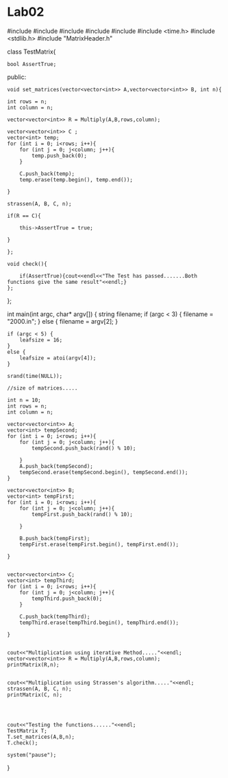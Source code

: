 # Lab02

#include <string>
#include <iostream>
#include <vector>
#include <algorithm>
#include <cmath>
#include <time.h>
#include <stdlib.h>
#include "MatrixHeader.h"


class TestMatrix{

	bool AssertTrue;


public:
	
	void set_matrices(vector<vector<int>> A,vector<vector<int>> B, int n){

	int rows = n;
	int column = n;

	vector<vector<int>> R = Multiply(A,B,rows,column);
	
	vector<vector<int>> C ;
	vector<int> temp;
	for (int i = 0; i<rows; i++){
		for (int j = 0; j<column; j++){
			temp.push_back(0);
		}

		C.push_back(temp);
		temp.erase(temp.begin(), temp.end());

	}

	strassen(A, B, C, n);

	if(R == C){
		
		this->AssertTrue = true;
	
	}

	};

	void check(){
	
		if(AssertTrue){cout<<endl<<"The Test has passed.......Both functions give the same result"<<endl;}
	};


};



int main(int argc, char* argv[]) {
	string filename;
	if (argc < 3) {
		filename = "2000.in";
	}
	else {
		filename = argv[2];
	}

	if (argc < 5) {
		leafsize = 16;
	}
	else {
		leafsize = atoi(argv[4]);
	}

	srand(time(NULL));

	//size of matrices.....

	int n = 10;
	int rows = n;
	int column = n;

	vector<vector<int>> A;
	vector<int> tempSecond;
	for (int i = 0; i<rows; i++){
		for (int j = 0; j<column; j++){
			tempSecond.push_back(rand() % 10);

		}
		A.push_back(tempSecond);
		tempSecond.erase(tempSecond.begin(), tempSecond.end());
	}

	vector<vector<int>> B;
	vector<int> tempFirst;
	for (int i = 0; i<rows; i++){
		for (int j = 0; j<column; j++){
			tempFirst.push_back(rand() % 10);

		}

		B.push_back(tempFirst);
		tempFirst.erase(tempFirst.begin(), tempFirst.end());

	}


	vector<vector<int>> C;
	vector<int> tempThird;
	for (int i = 0; i<rows; i++){
		for (int j = 0; j<column; j++){
			tempThird.push_back(0);
		}

		C.push_back(tempThird);
		tempThird.erase(tempThird.begin(), tempThird.end());

	}


	cout<<"Multiplication using iterative Method....."<<endl;
	vector<vector<int>> R = Multiply(A,B,rows,column);
	printMatrix(R,n);


	cout<<"Multiplication using Strassen's algorithm....."<<endl;
	strassen(A, B, C, n);
	printMatrix(C, n);




	cout<<"Testing the functions......"<<endl;
	TestMatrix T;
	T.set_matrices(A,B,n);
	T.check();
	
	system("pause");

}
